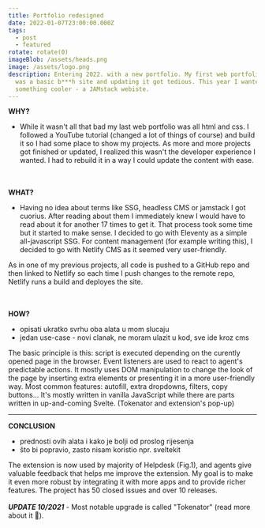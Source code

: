 ```yaml
---
title: Portfolio redesigned
date: 2022-01-07T23:00:00.000Z
tags:
  - post
  - featured
rotate: rotate(0)
imageBlob: /assets/heads.png
image: /assets/logo.png
description: Entering 2022. with a new portfolio. My first web portfolio 2021.
  was a basic b***h site and updating it got tedious. This year I wanted
  something cooler - a JAMstack webiste.
---
```

__WHY?__
- While it wasn't all that bad my last web portfolio was all html and css. I followed a YouTube tutorial (changed a lot of things of course) and build it so I had some place to show my projects. As more and more projects got finished or updated, I realized this wasn't the developer experience I wanted. I had to rebuild it in a way I could update the content with ease.  

\
\
__WHAT?__

- Having no idea about terms like SSG, headless CMS or jamstack I got cuorius. After reading about them I immediately knew I would have to read about it for another 17 times to get it. That process took some time but it started to make sense. I decided to go with Eleventy as a simple all-javascript SSG. For content management (for example writing this), I decided to go with Netlify CMS as it seemed very user-friendly. 

As in one of my previous projects, all code is pushed to a GitHub repo and then linked to Netlify so each time I push changes to the remote repo, Netlify runs a build and deployes the site. 


\
\
__HOW?__


- opisati ukratko svrhu oba alata u mom slucaju
- jedan use-case - novi clanak, ne moram ulazit u kod, sve ide kroz cms



The basic principle is this: script is executed depending on the curently opened page in the browser. Event listeners are used to react to agent's predictable actions. It mostly uses DOM manipulation to change the look of the page by inserting extra elements or presenting it in a more user-friendly way. 
Most common features: autofill, extra dropdowns, filters, copy buttons...
It's mostly written in vanilla JavaScript while there are parts written in up-and-coming Svelte. (Tokenator and extension's pop-up)

---
__CONCLUSION__

 - prednosti ovih alata i kako je bolji od proslog rijesenja
 - što bi popravio, zasto nisam koristio npr. sveltekit
 



The extension is now used by majority of Helpdesk (Fig.1), and agents give valuable feedback that helps me improve the extension. My goal is to make it even more robust by integrating it with more apps and to provide richer features. The project has 50 closed issues and over 10 releases. 
\
\
**_UPDATE 10/2021_** -  Most notable upgrade is called "Tokenator" (read more about it 🔗).
